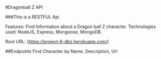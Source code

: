 #Dragonball Z API

###This is a RESTFUL Api

Features:
Find Information about a Dragon ball Z character.
Technologies used:
NodeJS, Express, Mongoose, MongoDB.

Root URL:
(https://project-6-dbz.herokuapp.com/)

##Endpoints 
Find Character by 
Name,
Description,
Url

